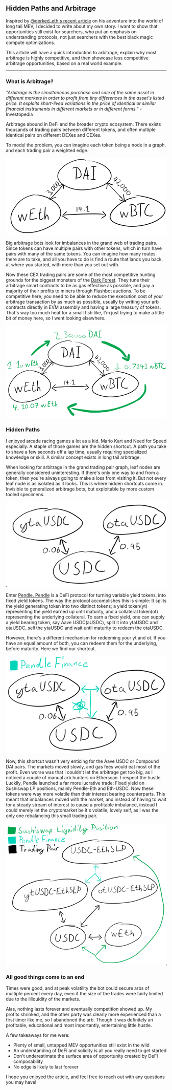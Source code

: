 ## Hidden Paths and Arbitrage
Inspired by [@derked\_eth's recent article](https://twitter.com/derked_eth/status/1488330855114289152) on his adventure into the world of long tail MEV, I decided to write about my own story. I want to show that opportunities still exist for searchers, who put an emphasis on understanding protocols, not just searchers with the best black magic compute optimizations.  


This article will have a quick introduction to arbitrage, explain why most arbitrage is highly competitive, and then showcase less competitive arbitrage opportunities, based on a real world example. 

---  

### What is Arbitrage?  

*"Arbitrage is the simultaneous purchase and sale of the same asset in different markets in order to profit from tiny differences in the asset's listed price. It exploits short-lived variations in the price of identical or similar financial instruments in different markets or in different forms."* - Investopedia  

Arbitrage abound in DeFi and the broader crypto ecosystem. There exists thousands of trading pairs between different tokens, and often multiple identical pairs on different DEXes and CEXes.  

To model the problem, you can imagine each token being a node in a graph, and each trading pair a weighted edge.  

![Arbitrage Graph](https://github.com/08xmt/08xmt/blob/main/docs/assets/images/simple_arb_graph.png?raw=true)

Big arbitrage bots look for imbalances in the grand web of trading pairs. Since tokens can have multiple pairs with other tokens, which in turn have pairs with many of the same tokens. You can imagine how many routes there are to take, and all you have to do is find a route that lands you back, at where you started, with more than you set out with.  

Now these CEX trading pairs are some of the most competitive hunting grounds for the biggest monsters of the [Dark Forest](https://www.paradigm.xyz/2020/08/ethereum-is-a-dark-forest). They tune their arbitrage smart contracts to be as gas effective as possible, and pay a majority of their profits to miners through Flashbot auctions. To be competitive here, you need to be able to reduce the execution cost of your arbitrage transaction by as much as possible, usually by writing your arb contracts directly in EVM assembly and having a large treasury of tokens. That's way too much heat for a small fish like, I'm just trying to make a little bit of money here, so I went looking elsewhere.

![Arbitrage Graph Explainer](https://github.com/08xmt/08xmt/blob/main/docs/assets/images/simple_arb_graph_explainer.png?raw=true)

### Hidden Paths
I enjoyed arcade racing games a lot as a kid. Mario Kart and Need for Speed especially. A staple of those games are the hidden shortcut. A path you take to shave a few seconds off a lap time, usually requiring specialized knowledge or skill. A similar concept exists in long tail arbitrage.  

When looking for arbitrage in the grand trading pair graph, leaf nodes are generally considered uninteresting. If there's only one way to and from a token, then you're always going to make a loss from visiting it. But not every leaf node is as isolated as it looks. This is where hidden shortcuts come in. Invisible to generalized arbitrage bots, but exploitable by more custom tooled specimens.  

![Leaf Nodes double dot test](https://github.com/08xmt/08xmt/blob/main/docs/assets/images/leaf_nodes.png?raw=true)

Enter [Pendle. Pendle](https://pendle.finance/) is a DeFi protocol for turning variable yield tokens, into fixed yield tokens. The way the protocol accomplishes this is simple: It splits the yield generating token into two distinct tokens; a yield token(yt) representing the yield earned up until maturity, and a collateral token(ot) representing the underlying collateral. To earn a fixed yield, one can supply a yield bearing token, say Aave USDC(aUSDC), split it into ytaUSDC and otaUSDC, sell the ytaUSDC and wait until maturity to redeem the otaUSDC.  

However, there's a different mechanism for redeeming your yt and ot. If you have an equal amount of both, you can redeem them for the underlying, before maturity. Here we find our shortcut.  

![Leaf Nodes Pendle](https://github.com/08xmt/08xmt/blob/main/docs/assets/images/leaf_nodes_pendle.png?raw=true)

Now, this shortcut wasn't very enticing for the Aave USDC or Compound DAI pairs. The markets moved slowly, and gas fees would eat most of the profit. Even worse was that I couldn't let the arbitrage get too big, as I noticed a couple of manual arb hunters on Etherscan. I respect the hustle. Luckily, Pendle launched a far more lucrative trade: Fixed yield on Sushiswap LP positions, mainly Pendle-Eth and Eth-USDC. Now these tokens were way more volatile than their interest bearing counterparts. This meant that imbalances moved with the market, and instead of having to wait for a steady stream of interest to cause a profitable imbalance, instead I could merely let the cryptomarket be it's volatile, lovely self, as I was the only one rebalancing this small trading pair.  

![Advanced Graph](https://github.com/08xmt/08xmt/blob/main/docs/assets/images/advanced_graph.png?raw=true)

### All good things come to an end
Times were good, and at peak volatility the bot could secure arbs of multiple percent every day, even if the size of the trades were fairly limited due to the illiquidity of the markets.

Alas, nothing lasts forever and eventually competition showed up. My profits shrinked, and the other party was clearly more experienced than a first timer like me, so I abandoned the arb. Though it was definitely an profitable, educational and most importantly, entertaining little hustle.  

A few takeaways for me were:
- Plenty of small, untapped MEV opportunities still exist in the wild
- An understanding of DeFi and solidity is all you really need to get started
- Don't underestimate the surface area of opportunity created by DeFi composability
- No edge is likely to last forever

I hope you enjoyed the article, and feel free to reach out with any questions you may have!  
